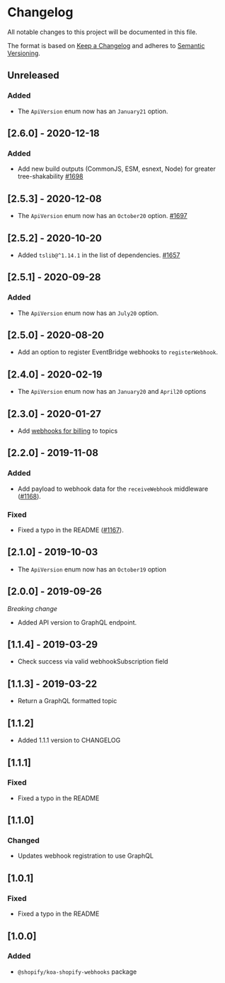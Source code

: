# Changelog

All notable changes to this project will be documented in this file.

The format is based on [Keep a Changelog](http://keepachangelog.com/en/1.0.0/)
and adheres to [Semantic Versioning](http://semver.org/spec/v2.0.0.html).

## Unreleased

### Added

- The `ApiVersion` enum now has an `January21` option.

## [2.6.0] - 2020-12-18

### Added

- Add new build outputs (CommonJS, ESM, esnext, Node) for greater tree-shakability [#1698](https://github.com/Shopify/quilt/pull/1698)

## [2.5.3] - 2020-12-08

- The `ApiVersion` enum now has an `October20` option. [#1697](https://github.com/Shopify/quilt/pull/1697)

## [2.5.2] - 2020-10-20

- Added `tslib@^1.14.1` in the list of dependencies. [#1657](https://github.com/Shopify/quilt/pull/1657)

## [2.5.1] - 2020-09-28

### Added

- The `ApiVersion` enum now has an `July20` option.

## [2.5.0] - 2020-08-20

- Add an option to register EventBridge webhooks to `registerWebhook`.

## [2.4.0] - 2020-02-19

- The `ApiVersion` enum now has an `January20` and `April20` options

## [2.3.0] - 2020-01-27

- Add [webhooks for billing](https://help.shopify.com/en/api/guides/billing-api#webhooks-for-billing) to topics

## [2.2.0] - 2019-11-08

### Added

- Add payload to webhook data for the `receiveWebhook` middleware ([#1168](https://github.com/Shopify/quilt/pull/1168)).

### Fixed

- Fixed a typo in the README ([#1167](https://github.com/Shopify/quilt/pull/1167)).

## [2.1.0] - 2019-10-03

- The `ApiVersion` enum now has an `October19` option

## [2.0.0] - 2019-09-26

_Breaking change_

- Added API version to GraphQL endpoint.

## [1.1.4] - 2019-03-29

- Check success via valid webhookSubscription field

## [1.1.3] - 2019-03-22

- Return a GraphQL formatted topic

## [1.1.2]

- Added 1.1.1 version to CHANGELOG

## [1.1.1]

### Fixed

- Fixed a typo in the README

## [1.1.0]

### Changed

- Updates webhook registration to use GraphQL

## [1.0.1]

### Fixed

- Fixed a typo in the README

## [1.0.0]

### Added

- `@shopify/koa-shopify-webhooks` package
